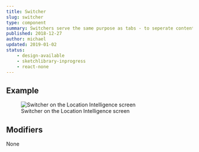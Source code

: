 ```yaml
---
title: Switcher
slug: switcher
type: component
summary: Switchers serve the same purpose as tabs - to seperate content or data of the same type into seperate views. Switchers can be used when there are only two options and when the content below needs more detail.
published: 2018-12-27
author: michael
updated: 2019-01-02
status:
    - design-available
    - sketchlibrary-inprogress
    - react-none
---
```


##  Example

<figure>
    <img src="/static/images/switcher.png" alt="Switcher on the Location Intelligence screen">
    <figcaption>Switcher on the Location Intelligence screen</figcaption>
</figure>

## Modifiers
None